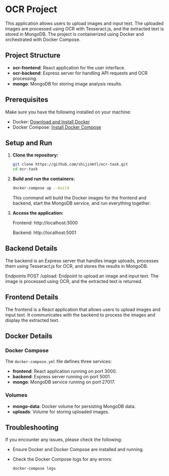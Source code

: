 # OCR Project

This application allows users to upload images and input text. The uploaded images are processed using OCR with Tesseract.js, and the extracted text is stored in MongoDB. The project is containerized using Docker and orchestrated with Docker Compose.



## Project Structure

- **ocr-frontend**: React application for the user interface.
- **ocr-backend**: Express server for handling API requests and OCR processing.
- **mongo**: MongoDB for storing image analysis results.

## Prerequisites

Make sure you have the following installed on your machine:

- Docker: [Download and Install Docker](https://docs.docker.com/get-docker/)
- Docker Compose: [Install Docker Compose](https://docs.docker.com/compose/install/)

## Setup and Run

1. **Clone the repository:**

   ```sh
   git clone https://github.com/shijinmtl/ocr-task.git
   cd ocr-task


2. **Build and run the containers:**

   ```sh
   docker-compose up --build
    ```
    This command will build the Docker images for the frontend and backend, start the MongoDB service, and run everything together.

2. **Access the application:**

    Frontend: http://localhost:3000

    Backend: http://localhost:5001


## Backend Details
The backend is an Express server that handles image uploads, processes them using Tesseract.js for OCR, and stores the results in MongoDB.

Endpoints
POST /upload: Endpoint to upload an image and input text. The image is processed using OCR, and the extracted text is returned.


## Frontend Details
The frontend is a React application that allows users to upload images and input text. It communicates with the backend to process the images and display the extracted text.


## Docker Details

### Docker Compose

The `docker-compose.yml` file defines three services:

- **frontend**: React application running on port 3000.
- **backend**: Express server running on port 5001.
- **mongo**: MongoDB service running on port 27017.

### Volumes

- **mongo-data**: Docker volume for persisting MongoDB data.
- **uploads**: Volume for storing uploaded images.

## Troubleshooting

If you encounter any issues, please check the following:

- Ensure Docker and Docker Compose are installed and running.
- Check the Docker Compose logs for any errors:

  ```sh
  docker-compose logs
